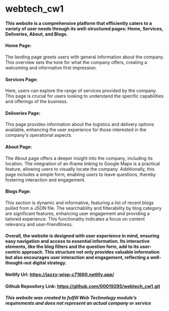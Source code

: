 # webtech_cw1

#### This website is a comprehensive platform that efficiently caters to a variety of user needs through its well-structured pages: Home, Services, Deliveries, About, and Blogs.

#### Home Page: 
The landing page greets users with general information about the company. This overview sets the tone for what the company offers, creating a welcoming and informative first impression.

#### Services Page: 
Here, users can explore the range of services provided by the company. This page is crucial for users looking to understand the specific capabilities and offerings of the business.

#### Deliveries Page: 
This page provides information about the logistics and delivery options available, enhancing the user experience for those interested in the company's operational aspects.

#### About Page: 
The About page offers a deeper insight into the company, including its location. The integration of an iframe linking to Google Maps is a practical feature, allowing users to visually locate the company. Additionally, this page includes a simple form, enabling users to leave questions, thereby fostering interaction and engagement.

#### Blogs Page: 
This section is dynamic and informative, featuring a list of recent blogs pulled from a JSON file. The searchability and filterability by blog category are significant features, enhancing user engagement and providing a tailored experience. This functionality indicates a focus on content relevancy and user-friendliness.

#### Overall, the website is designed with user experience in mind, ensuring easy navigation and access to essential information. Its interactive elements, like the blog filters and the question form, add to its user-centric approach. This structure not only provides valuable information but also encourages user interaction and engagement, reflecting a well-thought-out digital strategy.

#### Netlify Url: https://jazzy-wisp-c71660.netlify.app/
#### Github Repository Link: https://github.com/00019295/webtech_cw1.git

##### This website was created to fulfill Web Technology module’s requirements and does not represent an actual company or service
